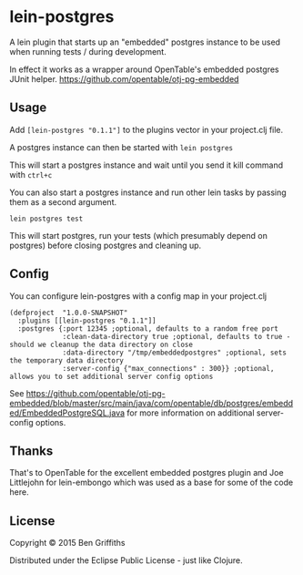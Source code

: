 # lein-postgres

A lein plugin that starts up an "embedded" postgres instance to be used when running tests / during development.

In effect it works as a wrapper around OpenTable's embedded postgres JUnit helper. https://github.com/opentable/otj-pg-embedded

## Usage

Add `[lein-postgres "0.1.1"]` to the plugins vector in your project.clj file.

A postgres instance can then be started with `lein postgres`

This will start a postgres instance and wait until you send it kill command with `ctrl+c`

You can also start a postgres instance and run other lein tasks by passing them as a second argument.

`lein postgres test`

This will start postgres, run your tests (which presumably depend on postgres) before closing postgres and cleaning up.

## Config

You can configure lein-postgres with a config map in your project.clj

```
(defproject  "1.0.0-SNAPSHOT"
  :plugins [[lein-postgres "0.1.1"]]
  :postgres {:port 12345 ;optional, defaults to a random free port
             :clean-data-directory true ;optional, defaults to true - should we cleanup the data directory on close
             :data-directory "/tmp/embeddedpostgres" ;optional, sets the temporary data directory
             :server-config {"max_connections" : 300}} ;optional, allows you to set additional server config options
```

See https://github.com/opentable/otj-pg-embedded/blob/master/src/main/java/com/opentable/db/postgres/embedded/EmbeddedPostgreSQL.java for more information on additional server-config options.

## Thanks

That's to OpenTable for the excellent embedded postgres plugin and Joe Littlejohn for lein-embongo which was used as a base for some of the code here.

## License

Copyright © 2015 Ben Griffiths

Distributed under the Eclipse Public License - just like Clojure.
